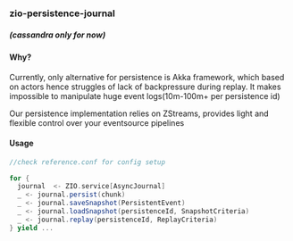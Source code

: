 ### zio-persistence-journal
##### (cassandra only for now)

#### Why?
Currently, only alternative for persistence is Akka framework, which based on actors hence 
struggles of lack of backpressure during replay.
It makes impossible to manipulate huge event logs(10m-100m+ per persistence id)

Our persistence implementation relies on ZStreams, provides light and flexible control over your eventsource pipelines

#### Usage

```scala
//check reference.conf for config setup

for {
  journal  <- ZIO.service[AsyncJournal]
  _ <- journal.persist(chunk)
  _ <- journal.saveSnapshot(PersistentEvent)
  _ <- journal.loadSnapshot(persistenceId, SnapshotCriteria)
  _ <- journal.replay(persistenceId, ReplayCriteria)
} yield ...

```

